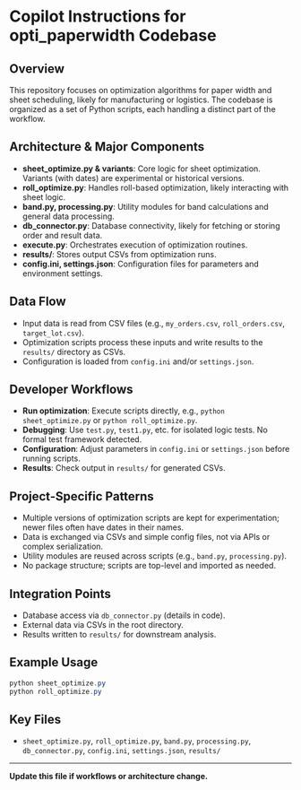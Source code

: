 # Copilot Instructions for opti_paperwidth Codebase

## Overview
This repository focuses on optimization algorithms for paper width and sheet scheduling, likely for manufacturing or logistics. The codebase is organized as a set of Python scripts, each handling a distinct part of the workflow.

## Architecture & Major Components
- **sheet_optimize.py & variants**: Core logic for sheet optimization. Variants (with dates) are experimental or historical versions.
- **roll_optimize.py**: Handles roll-based optimization, likely interacting with sheet logic.
- **band.py, processing.py**: Utility modules for band calculations and general data processing.
- **db_connector.py**: Database connectivity, likely for fetching or storing order and result data.
- **execute.py**: Orchestrates execution of optimization routines.
- **results/**: Stores output CSVs from optimization runs.
- **config.ini, settings.json**: Configuration files for parameters and environment settings.

## Data Flow
- Input data is read from CSV files (e.g., `my_orders.csv`, `roll_orders.csv`, `target_lot.csv`).
- Optimization scripts process these inputs and write results to the `results/` directory as CSVs.
- Configuration is loaded from `config.ini` and/or `settings.json`.

## Developer Workflows
- **Run optimization**: Execute scripts directly, e.g., `python sheet_optimize.py` or `python roll_optimize.py`.
- **Debugging**: Use `test.py`, `test1.py`, etc. for isolated logic tests. No formal test framework detected.
- **Configuration**: Adjust parameters in `config.ini` or `settings.json` before running scripts.
- **Results**: Check output in `results/` for generated CSVs.

## Project-Specific Patterns
- Multiple versions of optimization scripts are kept for experimentation; newer files often have dates in their names.
- Data is exchanged via CSVs and simple config files, not via APIs or complex serialization.
- Utility modules are reused across scripts (e.g., `band.py`, `processing.py`).
- No package structure; scripts are top-level and imported as needed.

## Integration Points
- Database access via `db_connector.py` (details in code).
- External data via CSVs in the root directory.
- Results written to `results/` for downstream analysis.

## Example Usage
```powershell
python sheet_optimize.py
python roll_optimize.py
```

## Key Files
- `sheet_optimize.py`, `roll_optimize.py`, `band.py`, `processing.py`, `db_connector.py`, `config.ini`, `settings.json`, `results/`

---
**Update this file if workflows or architecture change.**
